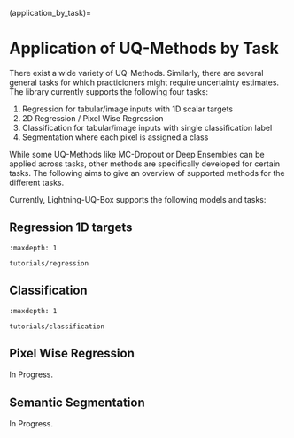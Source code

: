 (application_by_task)=

# Application of UQ-Methods by Task

There exist a wide variety of UQ-Methods. Similarly, there are several general tasks for which practicioners might require uncertainty estimates. The library currently supports the following four tasks:

1. Regression for tabular/image inputs with 1D scalar targets
2. 2D Regression / Pixel Wise Regression
3. Classification for tabular/image inputs with single classification label
4. Segmentation where each pixel is assigned a class

While some UQ-Methods like MC-Dropout or Deep Ensembles can be applied across tasks, other methods are specifically developed for certain tasks. The following aims to give an overview of supported methods for the different tasks.

Currently, Lightning-UQ-Box supports the following models and tasks:


## Regression 1D targets

```{toctree}
:maxdepth: 1

tutorials/regression
```

## Classification

```{toctree}
:maxdepth: 1

tutorials/classification
```

## Pixel Wise Regression

In Progress.

## Semantic Segmentation 

In Progress.